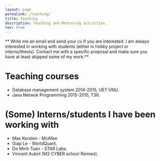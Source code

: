 ```yaml
---
layout: page
permalink: /teaching/
title: teaching
description: Teaching and Mentoring activities. 
nav: true
---
```


<!-- For now, this page is assumed to be a static description of your courses. You can convert it to a collection similar to `_projects/` so that you can have a dedicated page for each course.

Organize your courses by years, topics, or universities, however you like! -->

** Write me an email and send your cv if you are interested. I am always interested in working with students (either in hobby project or interns/thesis). Contact me with a specific proposal and make sure you have at least skipped some of my work.**

# Teaching courses

- Database management system 2014-2015, UET-VNU.
- Java Netwok Programming 2015-2015, T36.

# (Some) Interns/students I have been working with

- Max Kersten - McAfee
- Giap Le - WorldQuant.
- Do Minh Tuan - STAR Labs.
- Vincent Aubril (M2 CYBER school Rennes).